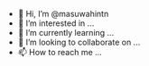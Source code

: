 - 👋 Hi, I’m @masuwahintn
- 👀 I’m interested in ...
- 🌱 I’m currently learning ...
- 💞️ I’m looking to collaborate on ...
- 📫 How to reach me ...

<!---
masuwahintn/masuwahintn is a ✨ special ✨ repository because its `README.md` (this file) appears on your GitHub profile.
You can click the Preview link to take a look at your changes.
--->
